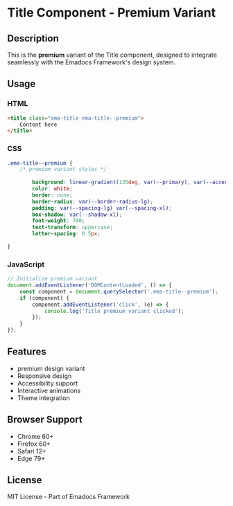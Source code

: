 # Title Component - Premium Variant

## Description
This is the **premium** variant of the Title component, designed to integrate seamlessly with the Emadocs Framework's design system.

## Usage

### HTML
```html
<title class="ema-title ema-title--premium">
    Content here
</title>
```

### CSS
```css
.ema-title--premium {
    /* premium variant styles */
    
        background: linear-gradient(135deg, var(--primary), var(--accent));
        color: white;
        border: none;
        border-radius: var(--border-radius-lg);
        padding: var(--spacing-lg) var(--spacing-xl);
        box-shadow: var(--shadow-xl);
        font-weight: 700;
        text-transform: uppercase;
        letter-spacing: 0.5px;
    
}
```

### JavaScript
```javascript
// Initialize premium variant
document.addEventListener('DOMContentLoaded', () => {
    const component = document.querySelector('.ema-title--premium');
    if (component) {
        component.addEventListener('click', (e) => {
            console.log('Title premium variant clicked');
        });
    }
});
```

## Features
- premium design variant
- Responsive design
- Accessibility support
- Interactive animations
- Theme integration

## Browser Support
- Chrome 60+
- Firefox 60+
- Safari 12+
- Edge 79+

## License
MIT License - Part of Emadocs Framework
